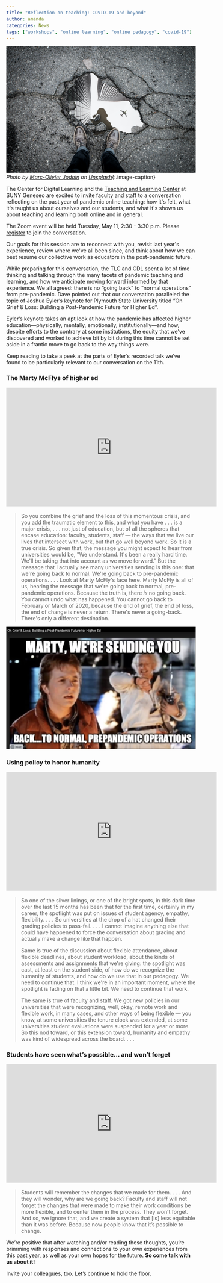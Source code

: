 ```yaml
---
title: "Reflection on teaching: COVID-19 and beyond" 
author: amanda
categories: News
tags: ["workshops", "online learning", "online pedagogy", "covid-19"]
---
```


![Puddle in pavement reflecting person above](/images/reflect.jpg)
*Photo by <a href="https://unsplash.com/@marcojodoin?utm_source=unsplash&utm_medium=referral&utm_content=creditCopyText">Marc-Olivier Jodoin</a> on <a href="https://unsplash.com/?utm_source=unsplash&utm_medium=referral&utm_content=creditCopyText">Unsplash</a>*{:.image-caption}

The Center for Digital Learning and the [<span class="underline">Teaching and Learning Center</span>](https://www.geneseo.edu/tlc) at SUNY Geneseo are excited to invite faculty and staff to a conversation reflecting on the past year of pandemic online teaching: how it's felt, what it's taught us about ourselves and our students, and what it's shown us about teaching and learning both online and in general.

The Zoom event will be held Tuesday, May 11, 2:30 - 3:30 p.m. Please [<span class="underline">register</span>](https://geneseo.zoom.us/meeting/register/tJEsd-GvqjIoE9bdzrnzumJQurZcmYR8IzYp) to join the conversation.

<!--more-->

Our goals for this session are to reconnect with you, revisit last year's experience, review where we've all been since, and think about how we can best resume our collective work as educators in the post-pandemic future.

While preparing for this conversation, the TLC and CDL spent a lot of time thinking and talking through the many facets of pandemic teaching and learning, and how we anticipate moving forward informed by that experience. We all agreed: there is no “going back” to “normal operations” from pre-pandemic. Dave pointed out that our conversation paralleled the topic of Joshua Eyler’s keynote for Plymouth State University titled “On Grief & Loss: Building a Post-Pandemic Future for Higher Ed”.

Eyler’s keynote takes an apt look at how the pandemic has affected higher education—physically, mentally, emotionally, institutionally—and how, despite efforts to the contrary at some institutions, the equity that we’ve discovered and worked to achieve bit by bit during this time cannot be set aside in a frantic move to go back to the way things were.

Keep reading to take a peek at the parts of Eyler’s recorded talk we’ve found to be particularly relevant to our conversation on the 11th.

### The Marty McFlys of higher ed

<iframe width="560" height="315" src="https://www.youtube.com/embed/HJDEZs8vplU?start=1135" title="YouTube video player" frameborder="0" allow="accelerometer; autoplay; clipboard-write; encrypted-media; gyroscope; picture-in-picture" allowfullscreen></iframe>

> So you combine the grief and the loss of this momentous crisis, and you add the traumatic element to this, and what you have . . . is a major crisis, . . . not just of education, but of all the spheres that encase education: faculty, students, staff — the ways that we live our lives that intersect with work, but that go well beyond work. So it is a true crisis. So given that, the message you might expect to hear from universities would be, "We understand. It's been a really hard time. We'll be taking that into account as we move forward.” But the message that I actually see many universities sending is this one: that we're going back to normal. We're going back to pre-pandemic operations. . . . Look at Marty McFly's face here. Marty McFly is all of us, hearing the message that we're going back to normal, pre-pandemic operations. Because the truth is, there *is* no going back. You cannot undo what has happened. You cannot go back to February or March of 2020, because the end of grief, the end of loss, the end of change is never a return. There's never a going-back. There's only a different destination.

![Marty McFly from Back to the Future looking perplexed](/images/marty.png)

### Using policy to honor humanity

<iframe width="560" height="315" src="https://www.youtube.com/embed/HJDEZs8vplU?start=2623" title="YouTube video player" frameborder="0" allow="accelerometer; autoplay; clipboard-write; encrypted-media; gyroscope; picture-in-picture" allowfullscreen></iframe>

> So one of the silver linings, or one of the bright spots, in this dark time over the last 15 months has been that for the first time, certainly in my career, the spotlight was put on issues of student agency, empathy, flexibility. . . . So universities at the drop of a hat changed their grading policies to pass-fail. . . . I cannot imagine anything else that could have happened to force the conversation about grading and actually make a change like that happen.
> 
> Same is true of the discussion about flexible attendance, about flexible deadlines, about student workload, about the kinds of assessments and assignments that we're giving: the spotlight was cast, at least on the student side, of how do we recognize the humanity of students, and how do we use that in our pedagogy. We need to continue that. I think we're in an important moment, where the spotlight is fading on that a little bit. We need to continue that work.
> 
> The same is true of faculty and staff. We got new policies in our universities that were recognizing, well, okay, remote work and flexible work, in many cases, and other ways of being flexible — you know, at some universities the tenure clock was extended, at some universities student evaluations were suspended for a year or more. So this nod toward, or this extension toward, humanity and empathy was kind of widespread across the board. . . .

### Students have seen what’s possible… and won’t forget

<iframe width="560" height="315" src="https://www.youtube.com/embed/HJDEZs8vplU?start=3219" title="YouTube video player" frameborder="0" allow="accelerometer; autoplay; clipboard-write; encrypted-media; gyroscope; picture-in-picture" allowfullscreen></iframe>

> Students will remember the changes that we made for them. . . . And they will wonder, why are we going back? Faculty and staff will not forget the changes that were made to make their work conditions be more flexible, and to center them in the process. They won’t forget. And so, we ignore that, and we create a system that \[is\] less equitable than it was before. Because now people know that it’s possible to change.

We’re positive that after watching and/or reading these thoughts, you’re brimming with responses and connections to your own experiences from this past year, as well as your own hopes for the future. **So come talk with us about it\!**

Invite your colleagues, too. Let’s continue to hold the floor.
